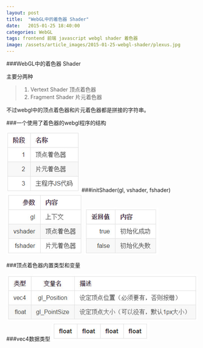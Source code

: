 ```yaml
---
layout: post
title:  "WebGL中的着色器 Shader"
date:   2015-01-25 18:40:00
categories: WebGL
tags: frontend 前端 javascript webgl shader 着色器
image: /assets/article_images/2015-01-25-webgl-shader/plexus.jpg
---
```

###WebGL中的着色器 Shader

主要分两种
> 1. Vertext Shader 顶点着色器
> 2. Fragment Shader 片元着色器

不过webgl中的顶点着色器和片元着色器都是拼接的字符串。


###一个使用了着色器的webgl程序的结构

<img src="/assets/article_images/2015-01-25-webgl-shader/2015-01-25_234943.jpg">
###initShader(gl, vshader, fshader)

<img src="/assets/article_images/2015-01-25-webgl-shader/2015-01-25_235117.jpg">
<img src="/assets/article_images/2015-01-25-webgl-shader/2015-01-25_235138.jpg">

###顶点着色器内置类型和变量

<img src="/assets/article_images/2015-01-25-webgl-shader/2015-01-25_235151.jpg">
###vec4数据类型

<img src="/assets/article_images/2015-01-25-webgl-shader/2015-01-25_235207.jpg">

